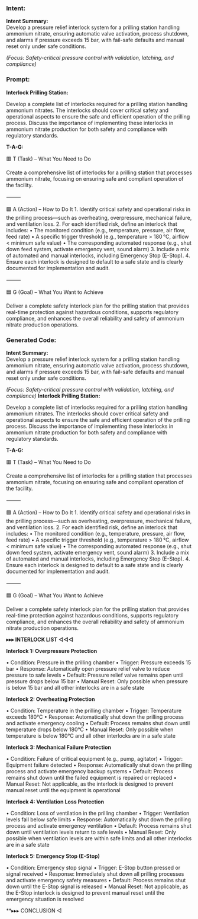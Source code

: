 ### Intent:
**Intent Summary:**  
Develop a pressure relief interlock system for a prilling station handling ammonium nitrate, ensuring automatic valve activation, process shutdown, and alarms if pressure exceeds 15 bar, with fail-safe defaults and manual reset only under safe conditions.  

*(Focus: Safety-critical pressure control with validation, latching, and compliance)*

### Prompt:
**Interlock Prilling Station:**

Develop a complete list of interlocks required for a prilling station handling ammonium nitrates. The interlocks should cover critical safety and operational aspects to ensure the safe and efficient operation of the prilling process. Discuss the importance of implementing these interlocks in ammonium nitrate production for both safety and compliance with regulatory standards.

**T-A-G:**

🟥 T (Task) – What You Need to Do

Create a comprehensive list of interlocks for a prilling station that processes ammonium nitrate, focusing on ensuring safe and compliant operation of the facility.

⸻

🟩 A (Action) – How to Do It
	1.	Identify critical safety and operational risks in the prilling process—such as overheating, overpressure, mechanical failure, and ventilation loss.
	2.	For each identified risk, define an interlock that includes:
	•	The monitored condition (e.g., temperature, pressure, air flow, feed rate)
	•	A specific trigger threshold (e.g., temperature > 180 °C, airflow < minimum safe value)
	•	The corresponding automated response (e.g., shut down feed system, activate emergency vent, sound alarm)
	3.	Include a mix of automated and manual interlocks, including Emergency Stop (E-Stop).
	4.	Ensure each interlock is designed to default to a safe state and is clearly documented for implementation and audit.

⸻

🟦 G (Goal) – What You Want to Achieve

Deliver a complete safety interlock plan for the prilling station that provides real-time protection against hazardous conditions, supports regulatory compliance, and enhances the overall reliability and safety of ammonium nitrate production operations.

### Generated Code:
**Intent Summary:**  
Develop a pressure relief interlock system for a prilling station handling ammonium nitrate, ensuring automatic valve activation, process shutdown, and alarms if pressure exceeds 15 bar, with fail-safe defaults and manual reset only under safe conditions.  

*(Focus: Safety-critical pressure control with validation, latching, and compliance)*
**Interlock Prilling Station:**

Develop a complete list of interlocks required for a prilling station handling ammonium nitrates. The interlocks should cover critical safety and operational aspects to ensure the safe and efficient operation of the prilling process. Discuss the importance of implementing these interlocks in ammonium nitrate production for both safety and compliance with regulatory standards.

**T-A-G:**

🟥 T (Task) – What You Need to Do

Create a comprehensive list of interlocks for a prilling station that processes ammonium nitrate, focusing on ensuring safe and compliant operation of the facility.

⸻

🟩 A (Action) – How to Do It
	1.	Identify critical safety and operational risks in the prilling process—such as overheating, overpressure, mechanical failure, and ventilation loss.
	2.	For each identified risk, define an interlock that includes:
	•	The monitored condition (e.g., temperature, pressure, air flow, feed rate)
	•	A specific trigger threshold (e.g., temperature > 180 °C, airflow < minimum safe value)
	•	The corresponding automated response (e.g., shut down feed system, activate emergency vent, sound alarm)
	3.	Include a mix of automated and manual interlocks, including Emergency Stop (E-Stop).
	4.	Ensure each interlock is designed to default to a safe state and is clearly documented for implementation and audit.

⸻

🟦 G (Goal) – What You Want to Achieve

Deliver a complete safety interlock plan for the prilling station that provides real-time protection against hazardous conditions, supports regulatory compliance, and enhances the overall reliability and safety of ammonium nitrate production operations.  

**▸▸▸ INTERLOCK LIST ◁◁◁**

**Interlock 1: Overpressure Protection**

•	Condition: Pressure in the prilling chamber
•	Trigger: Pressure exceeds 15 bar
•	Response: Automatically open pressure relief valve to reduce pressure to safe levels
•	Default: Pressure relief valve remains open until pressure drops below 15 bar
•	Manual Reset: Only possible when pressure is below 15 bar and all other interlocks are in a safe state

**Interlock 2: Overheating Protection**

•	Condition: Temperature in the prilling chamber
•	Trigger: Temperature exceeds 180°C
•	Response: Automatically shut down the prilling process and activate emergency cooling
•	Default: Process remains shut down until temperature drops below 180°C
•	Manual Reset: Only possible when temperature is below 180°C and all other interlocks are in a safe state

**Interlock 3: Mechanical Failure Protection**

•	Condition: Failure of critical equipment (e.g., pump, agitator)
•	Trigger: Equipment failure detected
•	Response: Automatically shut down the prilling process and activate emergency backup systems
•	Default: Process remains shut down until the failed equipment is repaired or replaced
•	Manual Reset: Not applicable, as the interlock is designed to prevent manual reset until the equipment is operational

**Interlock 4: Ventilation Loss Protection**

•	Condition: Loss of ventilation in the prilling chamber
•	Trigger: Ventilation levels fall below safe limits
•	Response: Automatically shut down the prilling process and activate emergency ventilation
•	Default: Process remains shut down until ventilation levels return to safe levels
•	Manual Reset: Only possible when ventilation levels are within safe limits and all other interlocks are in a safe state

**Interlock 5: Emergency Stop (E-Stop)**

•	Condition: Emergency stop signal
•	Trigger: E-Stop button pressed or signal received
•	Response: Immediately shut down all prilling processes and activate emergency safety measures
•	Default: Process remains shut down until the E-Stop signal is released
•	Manual Reset: Not applicable, as the E-Stop interlock is designed to prevent manual reset until the emergency situation is resolved

**▸▸▸ CONCLUSION ◁
